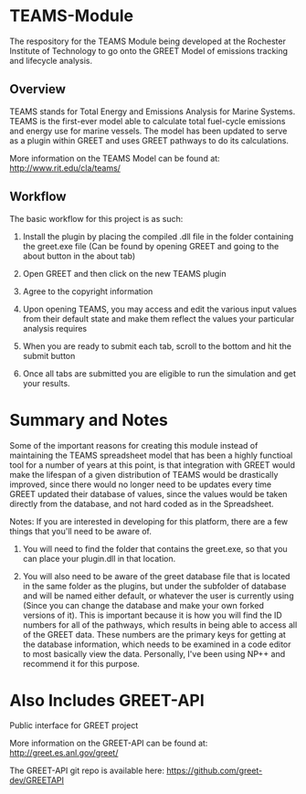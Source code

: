 TEAMS-Module
============

The respository for the TEAMS Module being developed at the Rochester Institute of Technology to go onto the GREET Model of emissions tracking and lifecycle analysis.

Overview
--------

TEAMS stands for Total Energy and Emissions Analysis for Marine Systems. TEAMS is the first-ever model able to calculate total fuel-cycle emissions and energy use for marine vessels. The model has been updated to serve as a plugin within GREET and uses GREET pathways to do its calculations.

More information on the TEAMS Model can be found at: http://www.rit.edu/cla/teams/

Workflow
--------

The basic workflow for this project is as such: 

1) Install the plugin by placing the compiled .dll file in the folder containing the greet.exe file (Can be found by opening GREET and going to the about button in the about tab)

2) Open GREET and then click on the new TEAMS plugin

3) Agree to the copyright information

4) Upon opening TEAMS, you may access and edit the various input values from their default state and make them reflect the values your particular analysis requires

5) When you are ready to submit each tab, scroll to the bottom and hit the submit button

6) Once all tabs are submitted you are eligible to run the simulation and get your results.

Summary and Notes
=========
Some of the important reasons for creating this module instead of maintaining the TEAMS spreadsheet model that has been a highly functioal tool for a number of years at this point, is that integration with GREET would make the lifespan of a given distribution of TEAMS would be drastically improved, since there would no longer need to be updates every time GREET updated their database of values, since the values would be taken directly from the database, and not hard coded as in the Spreadsheet.

Notes: If you are interested in developing for this platform, there are a few things that you'll need to be aware of.
1) You will need to find the folder that contains the greet.exe, so that you can place your plugin.dll in that location.

2) You will also need to be aware of the greet database file that is located in the same folder as the plugins, but under the subfolder of database and will be named either default, or whatever the user is currently using (Since you can change the database and make your own forked versions of it). This is important because it is how you will find the ID numbers for all of the pathways, which results in being able to access all of the GREET data. These numbers are the primary keys for getting at the database information, which needs to be examined in a code editor to most basically view the data. Personally, I've been using NP++ and recommend it for this purpose.

Also Includes GREET-API
=========

Public interface for GREET project

More information on the GREET-API can be found at: http://greet.es.anl.gov/greet/

The GREET-API git repo is available here: https://github.com/greet-dev/GREETAPI

